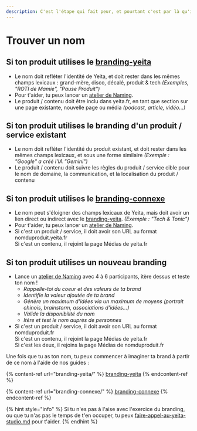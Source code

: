 ```yaml
---
description: C'est l'étape qui fait peur, et pourtant c'est par là qu'il faut commencer.
---
```


# Trouver un nom

## Si ton produit utilises le [branding-yeita](branding-yeita/ "mention")

* Le nom doit refléter l'identité de Yeita, et doit rester dans les mêmes champs lexicaux : grand-mère, disco, décalé, produit & tech _(Exemples, "ROTI de Mamie", "Pause Produit")_
* Pour t'aider, tu peux lancer un [atelier de Naming](https://www.columnfivemedia.com/how-to-choose-a-brand-name/).&#x20;
* Le produit / contenu doit être inclu dans yeita.fr, en tant que section sur une page existante, nouvelle page ou média _(podcast, article, vidéo...)_

## Si ton produit utilises le branding d'un produit / service existant

* Le nom doit refléter l'identité du produit existant, et doit rester dans les mêmes champs lexicaux, et sous une forme similaire _(Exemple : "Google" a créé l'IA "Gemini")_
* Le produit / contenu doit suivre les règles du produit / service cible pour le nom de domaine, la communication, et la localisation du produit / contenu

## Si ton produit utilises le [branding-connexe](branding-connexe/ "mention")

* Le nom peut s'éloigner des champs lexicaux de Yeita, mais doit avoir un lien direct ou indirect avec le [branding-yeita](branding-yeita/ "mention"). _(Exemple : "Tech & Tonic")_
* Pour t'aider, tu peux lancer un [atelier de Naming](https://www.columnfivemedia.com/how-to-choose-a-brand-name/).&#x20;
* Si c'est un produit / service, il doit avoir son URL au format nomduproduit.yeita.fr\
  Si c'est un contenu, il rejoint la page Médias de yeita.fr

## Si ton produit utilises un nouveau branding

* Lance un [atelier de Naming](https://www.columnfivemedia.com/how-to-choose-a-brand-name/) avec 4 à 6 participants, itère dessus et teste ton nom !
  * _Rappelle-toi du coeur et des valeurs de ta brand_
  * _Identifie la valeur ajoutée de ta brand_
  * _Génère un maximum d'idées via un maximum de moyens (portrait chinois, brainstorm, associations d'idées...)_
  * _Valide la disponibilité du nom_
  * _Itère et test le nom auprès de personnes_
* Si c'est un produit / service, il doit avoir son URL au format nomduproduit.fr\
  Si c'est un contenu, il rejoint la page Médias de yeita.fr \
  Si c'est les deux, il rejoins la page Médias de nomduproduit.fr

Une fois que tu as ton nom, tu peux commencer à imaginer ta brand à partir de ce nom à l'aide de nos guides :&#x20;

{% content-ref url="branding-yeita/" %}
[branding-yeita](branding-yeita/)
{% endcontent-ref %}

{% content-ref url="branding-connexe/" %}
[branding-connexe](branding-connexe/)
{% endcontent-ref %}

{% hint style="info" %}
Si tu n'es pas à l'aise avec l'exercice du branding, ou que tu n'as pas le temps de t'en occuper, tu peux [faire-appel-au-yeita-studio.md](faire-appel-au-yeita-studio.md "mention") pour t'aider.&#x20;
{% endhint %}
